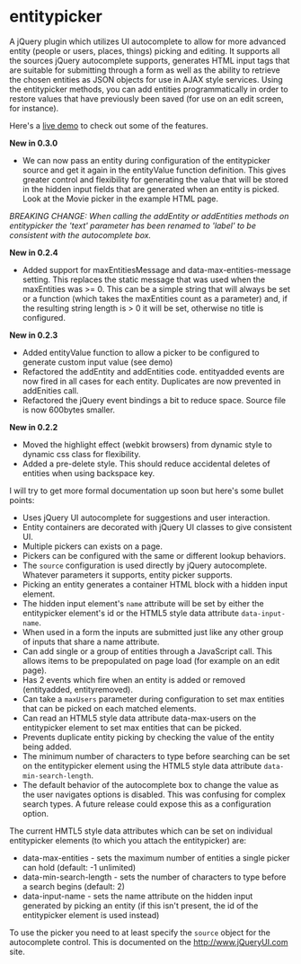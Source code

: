 entitypicker
============

A jQuery plugin which utilizes UI autocomplete to allow for more advanced entity (people or users, places, things) picking and editing. It supports all the sources jQuery autocomplete supports, generates HTML input tags that are suitable for submitting through a form as well as the ability to retrieve the chosen entities as JSON objects for use in AJAX style services. Using the entitypicker methods, you can add entities programmatically in order to restore values that have previously been saved (for use on an edit screen, for instance).

Here's a [live demo](http://htmlpreview.github.com/?https://github.com/ErikNoren/entitypicker/blob/master/entitypickerdemo.html?v=8) to check out some of the features.

**New in 0.3.0**

* We can now pass an entity during configuration of the entitypicker source and get it again in the entityValue function definition. This gives greater control and flexibility for generating the value that will be stored in the hidden input fields that are generated when an entity is picked. Look at the Movie picker in the example HTML page.

*BREAKING CHANGE: When calling the addEntity or addEntities methods on entitypicker the 'text' parameter has been renamed to 'label' to be consistent with the autocomplete box.*

**New in 0.2.4**
* Added support for maxEntitiesMessage and data-max-entities-message setting. This replaces the static message that was used when the maxEntities was >= 0. This can be a simple string that will always be set or a function (which takes the maxEntities count as a parameter) and, if the resulting string length is > 0 it will be set, otherwise no title is configured.

**New in 0.2.3**
* Added entityValue function to allow a picker to be configured to generate custom input value (see demo)
* Refactored the addEntity and addEntities code. entityadded events are now fired in all cases for each entity. Duplicates are now prevented in addEnities call.
* Refactored the jQuery event bindings a bit to reduce space. Source file is now 600bytes smaller.

**New in 0.2.2**
* Moved the highlight effect (webkit browsers) from dynamic style to dynamic css class for flexibility.
* Added a pre-delete style. This should reduce accidental deletes of entities when using backspace key.

I will try to get more formal documentation up soon but here's some bullet points:
* Uses jQuery UI autocomplete for suggestions and user interaction.
* Entity containers are decorated with jQuery UI classes to give consistent UI.
* Multiple pickers can exists on a page.
* Pickers can be configured with the same or different lookup behaviors.
* The `source` configuration is used directly by jQuery autocomplete. Whatever parameters it supports, entity picker supports.
* Picking an entity generates a container HTML block with a hidden input element.
* The hidden input element's `name` attribute will be set by either the entitypicker element's id or the HTML5 style data attribute `data-input-name`.
* When used in a form the inputs are submitted just like any other group of inputs that share a name attribute.
* Can add single or a group of entities through a JavaScript call. This allows items to be prepopulated on page load (for example on an edit page).
* Has 2 events which fire when an entity is added or removed (entityadded, entityremoved).
* Can take a `maxUsers` parameter during configuration to set max entities that can be picked on each matched elements.
* Can read an HTML5 style data attribute data-max-users on the entitypicker element to set max entities that can be picked.
* Prevents duplicate entity picking by checking the value of the entity being added.
* The minimum number of characters to type before searching can be set on the entitypicker element using the HTML5 style data attribute `data-min-search-length`.
* The default behavior of the autocomplete box to change the value as the user navigates options is disabled. This was confusing for complex search types. A future release could expose this as a configuration option.

The current HMTL5 style data attributes which can be set on individual entitypicker elements (to which you attach the entitypicker) are:
* data-max-entities - sets the maximum number of entities a single picker can hold (default: -1 unlimited)
* data-min-search-length - sets the number of characters to type before a search begins (default: 2)
* data-input-name - sets the name attribute on the hidden input generated by picking an entity (if this isn't present, the id of the entitypicker element is used instead)

To use the picker you need to at least specify the `source` object for the autocomplete control. This is documented on the http://www.jQueryUI.com site.
